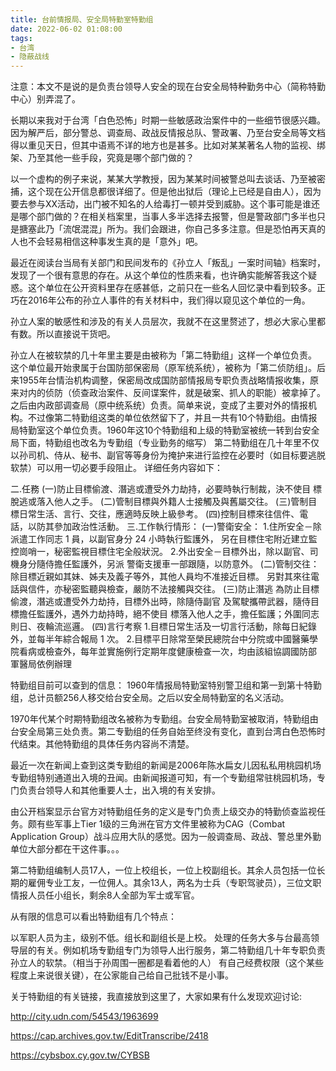 ```yaml
---
title: 台前情报局、安全局特勤室特勤组
date: 2022-06-02 01:08:00
tags:
- 台湾
- 隐蔽战线
---
```


注意：本文不是说的是负责台领导人安全的现在台安全局特种勤务中心（简称特勤中心）别弄混了。


长期以来我对于台湾「白色恐怖」时期一些敏感政治案件中的一些细节很感兴趣。因为解严后，部分警总、调查局、政战反情报总队、警政署、乃至台安全局等文档得以重见天日，但其中语焉不详的地方也是甚多。比如对某某著名人物的监视、绑架、乃至其他一些手段，究竟是哪个部门做的？

以一个虚构的例子来说，某某大学教授，因为某某时间被警总叫去谈话、乃至被密捕，这个现在公开信息都很详细了。但是他出狱后（理论上已经是自由人），因为要去参与XX活动，出门被不知名的人给毒打一顿并受到威胁。这个事可能是谁还是哪个部门做的？在相关档案里，当事人多半选择去报警，但是警政部门多半也只是搪塞此乃「流氓混混」所为。我们会跟进，你自己多多注意。但是恐怕再天真的人也不会轻易相信这种事发生真的是「意外」吧。



最近在阅读台当局有关部门和民间发布的《孙立人「叛乱」一案时间轴》档案时，发现了一个很有意思的存在。从这个单位的性质来看，也许确实能解答我这个疑惑。这个单位在公开资料里存在感甚低，之前只在一些名人回忆录中看到较多。正巧在2016年公布的孙立人事件的有关材料中，我们得以窥见这个单位的一角。

孙立人案的敏感性和涉及的有关人员层次，我就不在这里赘述了，想必大家心里都有数。所以直接说干货吧。

<!--more-->

孙立人在被软禁的几十年里主要是由被称为「第二特勤组」这样一个单位负责。
这个单位最开始隶属于台国防部保密局（原军统系统），被称为「第二侦防组」。后来1955年台情治机构调整，保密局改成国防部情报局专职负责战略情报收集，原来对内的侦防（侦查政治案件、反间谍案件，就是破案、抓人的职能）被拿掉了。之后由内政部调查局（原中统系统）负责。简单来说，变成了主要对外的情报机构。不过像第二特勤组这类的单位依然留下了，并且一共有10个特勤组。由情报局特勤室这个单位负责。1960年这10个特勤组和上级的特勤室被统一转到台安全局下面，特勤组也改名为专勤组（专业勤务的缩写）
第二特勤组在几十年里不仅以孙司机、侍从、秘书、副官等等身份为掩护来进行监控在必要时（如目标要逃脱软禁）可以用一切必要手段阻止。
详细任务内容如下：

二.任務
(一)防止目標偷渡、潛逃或遭受外力劫持，必要時執行制裁，決不使目 標脫逃或落入他人之手。
(二)管制目標與外籍人士接觸及與舊屬交往。
(三)管制目標日常生活、言行、交往，應適時反映上級參考。
(四)控制目標來往信件、電話，以防其參加政治性活動。
三.工作執行情形：
(一)警衛安全： 1.住所安全－除派遣工作同志 1 員，以副官身分 24 小時執行監護外， 另在目標住宅附近建立監控崗哨一，秘密監視目標住宅全般狀況。 2.外出安全－目標外出，除以副官、司機身分隨侍擔任監護外，另派 警衛支援車一部跟隨，以防意外。
(二)管制交往： 除目標近親如其妹、姊夫及義子等外，其他人員均不准接近目標。 另對其來往電話與信件，亦秘密監聽與檢查，嚴防不法接觸與交往。
(三)防止潛逃 為防止目標偷渡，潛逃或遭受外力劫持，目標外出時，除隨侍副官 及駕駛攜帶武器，隨侍目標擔任監護外，遇外力劫持時，絕不使目 標落入他人之手，擔任監護；外圍同志則日、夜輪流巡邏。
(四)言行考察 1.目標日常生活及一切言行活動，除每日紀錄外，並每半年綜合報局 1 次。 2.目標平日除常至榮民總院台中分院或中國醫藥學院看病或檢查外，每年並實施例行定期年度健康檢查一次，均由該組協調國防部 軍醫局依例辦理


特勤组目前可以查到的信息：
1960年情报局特勤室特别警卫组和第一到第十特勤组，总计员额256人移交给台安全局。之后以安全局特勤室的名义活动。

1970年代某个时期特勤组改名被称为专勤组。台安全局特勤室被取消，特勤组由台安全局第三处负责。第二专勤组的任务自始至终没有变化，直到台湾白色恐怖时代结束。其他特勤组的具体任务内容尚不清楚。

最近一次在新闻上查到这类专勤组的新闻是2006年陈水扁女儿因私私用桃园机场专勤组特别通道出入境的丑闻。由新闻报道可知，有一个专勤组常驻桃园机场，专门负责台领导人和其他重要人士，出入境的有关安排。

由公开档案显示台官方对特勤组任务的定义是专门负责上级交办的特勤侦查监视任务。颇有些军事上Tier 1级的三角洲在官方文件里被称为CAG（Combat Application Group）战斗应用大队的感觉。因为一般调查局、政战、警总里外勤单位大部分都在干这件事。。。

第二特勤组编制人员17人，一位上校组长，一位上校副组长。其余人员包括一位长期的雇佣专业工友，一位佣人。其余13人，两名为士兵（专职驾驶员），三位文职情报人员任小组长，剩余8人全部为军士或军官。

从有限的信息可以看出特勤组有几个特点：

以军职人员为主，级别不低。组长和副组长是上校。
处理的任务大多与台最高领导层的有关。例如机场专勤组专门为领导人出行服务，第二特勤组几十年专职负责孙立人的软禁。（相当于孙周围一圈都是看着他的人）
有自己经费权限（这个某些程度上来说很关键），在公家能自己给自己批钱不是小事。


关于特勤组的有关链接，我直接放到这里了，大家如果有什么发现欢迎讨论:

http://city.udn.com/54543/1963699

https://cap.archives.gov.tw/EditTranscribe/2418

https://cybsbox.cy.gov.tw/CYBSB